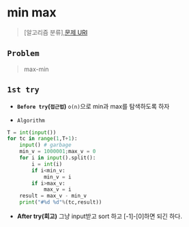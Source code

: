 # min max

> [알고리즘 분류],[문제 URI](https://swexpertacademy.com/main/learn/course/lectureProblemViewer.do)

## `Problem`
> max-min

## `1st try`
- **`Before try`(`접근법`)**
`o(n)`으로 min과 max를 탐색하도록 하자

- `Algorithm`
```python
T = int(input())
for tc in range(1,T+1):
    input() # garbage
    min_v = 1000001;max_v = 0
    for i in input().split():
        i = int(i)
        if i<min_v:
            min_v = i
        if i>max_v:
            max_v = i
    result = max_v - min_v
    print("#%d %d"%(tc,result))
```
- **After try(회고)**
그냥 input받고 sort 하고 [-1]-[0]하면 되긴 하다.